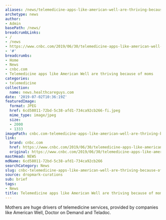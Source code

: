 ```yaml
---
aliases: /news/telemedicine-apps-like-american-well-are-thriving-because-of-moms
archetype: news
author:
- Admin
basePath: /news/
breadcrumbLinks:
- /
- /news
- https://www.cnbc.com/2019/06/30/telemedicine-apps-like-american-well-are-thriving-because-of-moms.html
- '#'
breadcrumbs:
- Home
- News
- cnbc.com
- Telemedicine apps like American Well are thriving because of moms
categories:
- telemedicine
collection:
  name: news.healthcareguys.com
date: '2019-07-02T10:36:19Z'
featuredImage:
  format: JPEG
  href: 6cd58011-72bd-5c38-afd1-734ca92cb266-fi.jpeg
  mime_type: image/jpeg
  size:
  - 2000
  - 1333
imagePath: cnbc.com-telemedicine-apps-like-american-well-are-thriving-because-of-moms
link:
  brand: cnbc.com
  href: https://www.cnbc.com/2019/06/30/telemedicine-apps-like-american-well-are-thriving-because-of-moms.html
  original: https://www.cnbc.com/2019/06/30/telemedicine-apps-like-american-well-are-thriving-because-of-moms.html
mastHead: NEWS
mdName: 6cd58011-72bd-5c38-afd1-734ca92cb266
searchCategory: News
slug: cnbc-telemedicine-apps-like-american-well-are-thriving-because-of-moms
source: dropmark-curations
sub: brief
tags:
- News
title: Telemedicine apps like American Well are thriving because of moms
---
```


Mothers are huge drivers of telemedicine services, provided by companies like American Well, Doctor on Demand and Teladoc.